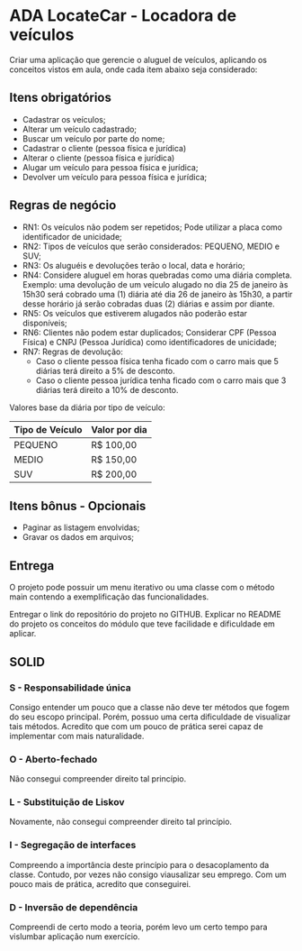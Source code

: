 # ADA LocateCar - Locadora de veículos

Criar uma aplicação que gerencie o aluguel de veículos, aplicando os conceitos vistos em aula, onde cada item abaixo seja considerado:


## Itens obrigatórios

- Cadastrar os veículos;
- Alterar um veículo cadastrado;
- Buscar um veículo por parte do nome;
- Cadastrar o cliente (pessoa física e jurídica)
- Alterar o cliente (pessoa física e jurídica)
- Alugar um veículo para pessoa física e jurídica;
- Devolver um veículo para pessoa física e jurídica;

## Regras de negócio

- RN1: Os veículos não podem ser repetidos; Pode utilizar a placa como identificador de unicidade;
- RN2: Tipos de veículos que serão considerados: PEQUENO, MEDIO e SUV;
- RN3: Os aluguéis e devoluções terão o local, data e horário;
- RN4: Considere aluguel em horas quebradas como uma diária completa. Exemplo: uma devolução de um veículo alugado no dia 25 de janeiro às 15h30 será cobrado uma (1) diária até dia 26 de janeiro às 15h30, a partir desse horário já serão cobradas duas (2) diárias e assim por diante.
- RN5: Os veículos que estiverem alugados não poderão estar disponíveis;
- RN6: Clientes não podem estar duplicados; Considerar CPF (Pessoa Física) e CNPJ (Pessoa Jurídica) como identificadores de unicidade;
- RN7: Regras de devolução:
  - Caso o cliente pessoa física tenha ficado com o carro mais que 5 diárias terá direito a 5% de desconto.
  - Caso o cliente pessoa jurídica tenha ficado com o carro mais que 3 diárias terá direito a 10% de desconto.

Valores base da diária por tipo de veículo:

| Tipo de Veículo  | Valor por dia  |
| ------------ | ------------ |
| PEQUENO  | R$ 100,00  |
| MEDIO  | R$ 150,00  |
| SUV  | R$ 200,00  |

## Itens bônus - Opcionais
- Paginar as listagem envolvidas;
- Gravar os dados em arquivos;

## Entrega
O projeto pode possuir um menu iterativo ou uma classe com o método main contendo a exemplificação das funcionalidades.

Entregar o link do repositório do projeto no GITHUB. Explicar no README do projeto os conceitos do módulo que teve facilidade e dificuldade em aplicar.

## SOLID

### S - Responsabilidade única
Consigo entender um pouco que a classe não deve ter métodos que fogem do seu escopo principal.
Porém, possuo uma certa dificuldade de visualizar tais métodos.
Acredito que com um pouco de prática serei capaz de implementar com mais naturalidade.

### O - Aberto-fechado
Não consegui compreender direito tal princípio.

### L - Substituição de Liskov
Novamente, não consegui compreender direito tal princípio.

### I - Segregação de interfaces
Compreendo a importância deste princípio para o desacoplamento da classe.
Contudo, por vezes não consigo viausalizar seu emprego.
Com um pouco mais de prática, acredito que conseguirei.

### D - Inversão de dependência
Compreendi de certo modo a teoria, porém levo um certo tempo para vislumbar aplicação num exercício.

